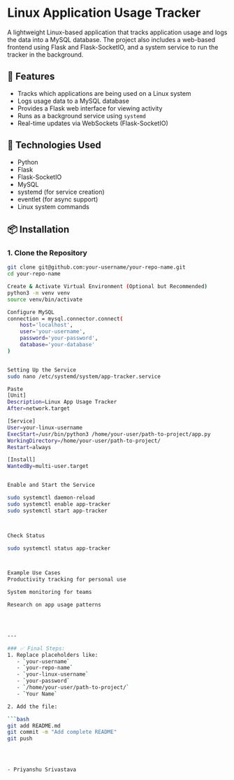 # Linux Application Usage Tracker

A lightweight Linux-based application that tracks application usage and logs the data into a MySQL database. The project also includes a web-based frontend using Flask and Flask-SocketIO, and a system service to run the tracker in the background.

## 🔧 Features

- Tracks which applications are being used on a Linux system
- Logs usage data to a MySQL database
- Provides a Flask web interface for viewing activity
- Runs as a background service using `systemd`
- Real-time updates via WebSockets (Flask-SocketIO)

## 🧰 Technologies Used

- Python
- Flask
- Flask-SocketIO
- MySQL
- systemd (for service creation)
- eventlet (for async support)
- Linux system commands

## 📦 Installation

### 1. Clone the Repository

```bash
git clone git@github.com:your-username/your-repo-name.git
cd your-repo-name

Create & Activate Virtual Environment (Optional but Recommended)
python3 -m venv venv
source venv/bin/activate

Configure MySQL
connection = mysql.connector.connect(
    host='localhost',
    user='your-username',
    password='your-password',
    database='your-database'
)


Setting Up the Service
sudo nano /etc/systemd/system/app-tracker.service

Paste
[Unit]
Description=Linux App Usage Tracker
After=network.target

[Service]
User=your-linux-username
ExecStart=/usr/bin/python3 /home/your-user/path-to-project/app.py
WorkingDirectory=/home/your-user/path-to-project/
Restart=always

[Install]
WantedBy=multi-user.target


Enable and Start the Service

sudo systemctl daemon-reload
sudo systemctl enable app-tracker
sudo systemctl start app-tracker



Check Status

sudo systemctl status app-tracker



Example Use Cases
Productivity tracking for personal use

System monitoring for teams

Research on app usage patterns




---

### ✅ Final Steps:
1. Replace placeholders like:
   - `your-username`
   - `your-repo-name`
   - `your-linux-username`
   - `your-password`
   - `/home/your-user/path-to-project/`
   - `Your Name`

2. Add the file:

```bash
git add README.md
git commit -m "Add complete README"
git push




- Priyanshu Srivastava

